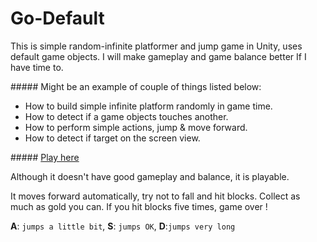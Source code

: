 Go-Default
==========

This is simple random-infinite platformer and jump game in Unity,
uses default game objects. I will make gameplay and game balance better If I have time to.

##### Might be an example of couple of things listed below:

- How to build simple infinite platform randomly in game time.
- How to detect if a game objects touches another.
- How to perform simple actions, jump & move forward.
- How to detect if target on the screen view.

##### [Play here](http://harunurhan.github.io/go_default.html)

Although it doesn't have good gameplay and balance, it is playable.

It moves forward automatically, try not to fall and hit blocks. Collect as much as gold you can.
If you hit blocks five times, game over !

**A**: `jumps a little bit`, **S**: `jumps OK`, **D**:`jumps very long`

